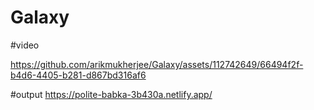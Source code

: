 # Galaxy
#video

https://github.com/arikmukherjee/Galaxy/assets/112742649/66494f2f-b4d6-4405-b281-d867bd316af6


#output
https://polite-babka-3b430a.netlify.app/
